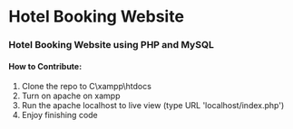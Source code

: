 # Hotel Booking Website

### Hotel Booking Website using PHP and MySQL

#### How to Contribute:
1. Clone the repo to C\xampp\htdocs
2. Turn on apache on xampp
3. Run the apache localhost to live view (type URL 'localhost/index.php')
4. Enjoy finishing code

